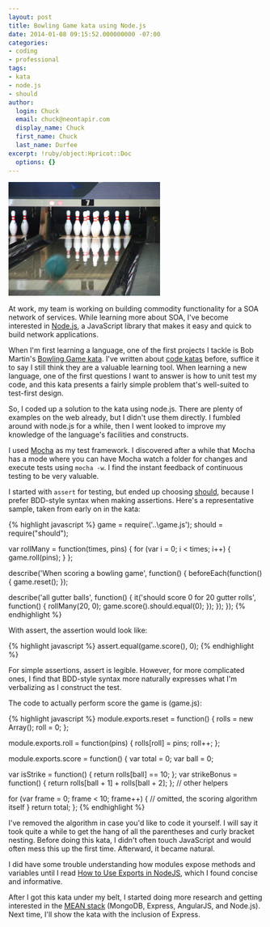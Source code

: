 ```yaml
---
layout: post
title: Bowling Game kata using Node.js
date: 2014-01-08 09:15:52.000000000 -07:00
categories:
- coding
- professional
tags:
- kata
- node.js
- should
author:
  login: Chuck
  email: chuck@neontapir.com
  display_name: Chuck
  first_name: Chuck
  last_name: Durfee
excerpt: !ruby/object:Hpricot::Doc
  options: {}
---
```

[![bowling](/assets/bowling-300x225.jpg)](/assets/bowling-300x225.jpg)

At work, my team is working on building commodity functionality for a SOA network of services. While learning more about SOA, I've become interested in [Node.js](http://nodejs.org‎), a JavaScript library that makes it easy and quick to build network applications.

When I'm first learning a language, one of the first projects I tackle is Bob Martin's [Bowling Game kata](http://butunclebob.com/ArticleS.UncleBob.TheBowlingGameKata). I've written about [code katas](http://neontapir.com/wp/2012/08/code-katas/) before, suffice it to say I still think they are a valuable learning tool. When learning a new language, one of the first questions I want to answer is how to unit test my code, and this kata presents a fairly simple problem that's well-suited to test-first design.

So, I coded up a solution to the kata using node.js. There are plenty of examples on the web already, but I didn't use them directly. I fumbled around with node.js for a while, then I went looked to improve my knowledge of the language's facilities and constructs.

I used [Mocha](http://visionmedia.github.io/mocha/‎) as my test framework. I discovered after a while that Mocha has a mode where you can have Mocha watch a folder for changes and execute tests using `mocha -w`. I find the instant feedback of continuous testing to be very valuable.

I started with `assert` for testing, but ended up choosing [should](https://github.com/visionmedia/should.js/), because I prefer BDD-style syntax when making assertions. Here's a representative sample, taken from early on in the kata:

{% highlight javascript %}
 game = require('..\\game.js');
 should = require("should");

var rollMany = function(times, pins) {
 for (var i = 0; i < times; i++) {
 game.roll(pins);
 }
 };

describe('When scoring a bowling game', function() {
 beforeEach(function() {
 game.reset();
 });

describe('all gutter balls', function() {
 it('should score 0 for 20 gutter rolls', function() {
 rollMany(20, 0);
 game.score().should.equal(0);
 });
 });
 });
 {% endhighlight %}

With assert, the assertion would look like:

{% highlight javascript %}
 assert.equal(game.score(), 0);
 {% endhighlight %}

For simple assertions, assert is legible. However, for more complicated ones, I find that BDD-style syntax more naturally expresses what I'm verbalizing as I construct the test.

The code to actually perform score the game is (game.js):

{% highlight javascript %}
 module.exports.reset = function() {
 rolls = new Array();
 roll = 0;
 };

module.exports.roll = function(pins) {
 rolls[roll] = pins;
 roll++;
 };

module.exports.score = function() {
 var total = 0;
 var ball = 0;

var isStrike = function() { return rolls[ball] == 10; };
 var strikeBonus = function() { return rolls[ball + 1] + rolls[ball + 2]; };
 // other helpers

for (var frame = 0; frame < 10; frame++) {
 // omitted, the scoring algorithm itself
 }
 return total;
 };
 {% endhighlight %}

I've removed the algorithm in case you'd like to code it yourself. I will say it took quite a while to get the hang of all the parentheses and curly bracket nesting. Before doing this kata, I didn't often touch JavaScript and would often mess this up the first time. Afterward, it became natural.

I did have some trouble understanding how modules expose methods and variables until I read [How to Use Exports in NodeJS](http://blog.liangzan.net/blog/2012/06/04/how-to-use-exports-in-nodejs/), which I found concise and informative.

After I got this kata under my belt, I started doing more research and getting interested in the [MEAN stack](http://www.mean.io/) (MongoDB, Express, AngularJS, and Node.js). Next time, I'll show the kata with the inclusion of Express.
